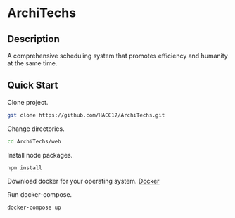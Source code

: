 # ArchiTechs

## Description

A comprehensive scheduling system that promotes efficiency and humanity at the same time.

## Quick Start

Clone project.
```bash
git clone https://github.com/HACC17/ArchiTechs.git
```

Change directories.
```bash
cd ArchiTechs/web
```

Install node packages.
```bash
npm install
```

Download docker for your operating system.
[Docker](https://www.docker.com/)

Run docker-compose.
```bash
docker-compose up
```
